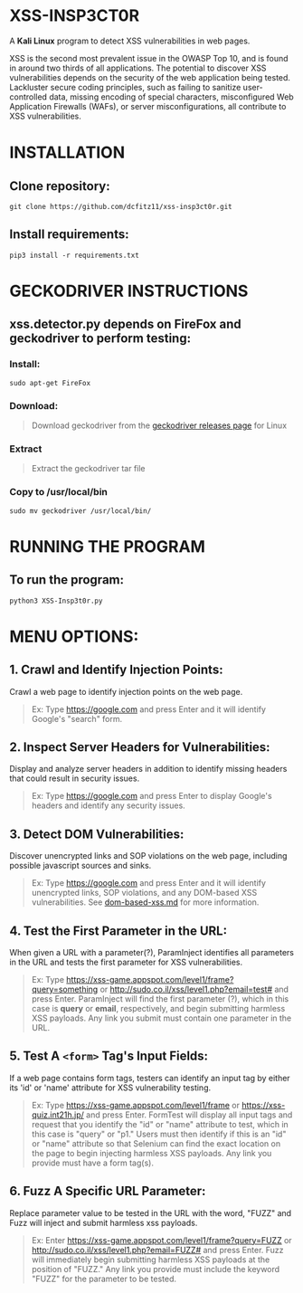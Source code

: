 # XSS-INSP3CT0R
A **Kali Linux** program to detect XSS vulnerabilities in web pages.

XSS is the second most prevalent issue in the OWASP Top 10, and is found in around two thirds of all applications. The potential to discover XSS vulnerabilities depends on the security of the web application being tested. Lackluster secure coding principles, such as failing to sanitize user-controlled data, missing encoding of special characters, misconfigured Web Application Firewalls (WAFs), or server misconfigurations, all contribute to XSS vulnerabilities.

# INSTALLATION
## Clone repository:
`git clone https://github.com/dcfitz11/xss-insp3ct0r.git`

## Install requirements:
`pip3 install -r requirements.txt`

# GECKODRIVER INSTRUCTIONS
## xss.detector.py depends on FireFox and geckodriver to perform testing:
### Install:
`sudo apt-get FireFox`
### Download:
> Download geckodriver from the [geckodriver releases page](https://github.com/mozilla/geckodriver/releases) for Linux
### Extract
> Extract the geckodriver tar file
### Copy to /usr/local/bin
`sudo mv geckodriver /usr/local/bin/`

# RUNNING THE PROGRAM
## To run the program:
`python3 XSS-Insp3t0r.py`

# MENU OPTIONS:
## 1. Crawl and Identify Injection Points:
Crawl a web page to identify injection points on the web page.
> Ex: Type https://google.com and press Enter and it will identify Google's "search" form.

## 2. Inspect Server Headers for Vulnerabilities:
Display and analyze server headers in addition to identify missing headers that could result in security issues.
> Ex: Type https://google.com and press Enter to display Google's headers and identify any security issues.

## 3. Detect DOM Vulnerabilities:
Discover unencrypted links and SOP violations on the web page, including possible javascript sources and sinks.
> Ex: Type https://google.com and press Enter and it will identify unencrypted links, SOP violations, and any DOM-based XSS vulnerabilities. See [dom-based-xss.md](https://github.com/dcfitz11/xss-detection/blob/main/dom-based-xss.md) for more information.

## 4. Test the First Parameter in the URL:
When given a URL with a parameter(?), ParamInject identifies all parameters in the URL and tests the first parameter for XSS vulnerabilities.
> Ex: Type https://xss-game.appspot.com/level1/frame?query=something or http://sudo.co.il/xss/level1.php?email=test# and press Enter. ParamInject will find the first parameter (?), which in this case is **query** or **email**, respectively, and begin submitting harmless XSS payloads. Any link you submit must contain one parameter in the URL.

## 5. Test A `<form>` Tag's Input Fields:
If a web page contains form tags, testers can identify an input tag by either its 'id' or 'name' attribute for XSS vulnerability testing.
> Ex: Type https://xss-game.appspot.com/level1/frame or https://xss-quiz.int21h.jp/ and press Enter. FormTest will display all input tags and request that you identify the "id" or "name" attribute to test, which in this case is "query" or "p1." Users must then identify if this is an "id" or "name" attribute so that Selenium can find the exact location on the page to begin injecting harmless XSS payloads. Any link you provide must have a form tag(s).

## 6. Fuzz A Specific URL Parameter:
Replace parameter value to be tested in the URL with the word, "FUZZ" and Fuzz will inject and submit harmless xss payloads.
> Ex: Enter https://xss-game.appspot.com/level1/frame?query=FUZZ or http://sudo.co.il/xss/level1.php?email=FUZZ# and press Enter. Fuzz will immediately begin submitting harmless XSS payloads at the position of "FUZZ." Any link you provide must include the keyword "FUZZ" for the parameter to be tested. 

